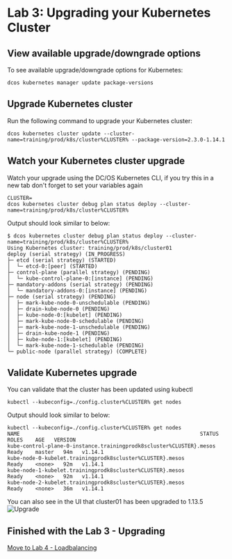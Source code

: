 # Lab 3: Upgrading your Kubernetes Cluster

## View available upgrade/downgrade options
To see available upgrade/downgrade options for Kubernetes:
```
dcos kubernetes manager update package-versions
```

## Upgrade Kubernetes cluster
Run the following command to upgrade your Kubernetes cluster:
```
dcos kubernetes cluster update --cluster-name=training/prod/k8s/cluster%CLUSTER% --package-version=2.3.0-1.14.1
```

## Watch your Kubernetes cluster upgrade
Watch your upgrade using the DC/OS Kubernetes CLI, if you try this in a new tab don't forget to set your variables again
```
CLUSTER=
dcos kubernetes cluster debug plan status deploy --cluster-name=training/prod/k8s/cluster%CLUSTER%
```

Output should look similar to below:
```
$ dcos kubernetes cluster debug plan status deploy --cluster-name=training/prod/k8s/cluster%CLUSTER%
Using Kubernetes cluster: training/prod/k8s/cluster01
deploy (serial strategy) (IN_PROGRESS)
├─ etcd (serial strategy) (STARTED)
│  └─ etcd-0:[peer] (STARTED)
├─ control-plane (parallel strategy) (PENDING)
│  └─ kube-control-plane-0:[instance] (PENDING)
├─ mandatory-addons (serial strategy) (PENDING)
│  └─ mandatory-addons-0:[instance] (PENDING)
├─ node (serial strategy) (PENDING)
│  ├─ mark-kube-node-0-unschedulable (PENDING)
│  ├─ drain-kube-node-0 (PENDING)
│  ├─ kube-node-0:[kubelet] (PENDING)
│  ├─ mark-kube-node-0-schedulable (PENDING)
│  ├─ mark-kube-node-1-unschedulable (PENDING)
│  ├─ drain-kube-node-1 (PENDING)
│  ├─ kube-node-1:[kubelet] (PENDING)
│  └─ mark-kube-node-1-schedulable (PENDING)
└─ public-node (parallel strategy) (COMPLETE)
```

## Validate Kubernetes upgrade
You can validate that the cluster has been updated using kubectl
```
kubectl --kubeconfig=./config.cluster%CLUSTER% get nodes
```

Output should look similar to below:
```
kubectl --kubeconfig=./config.cluster%CLUSTER% get nodes
NAME                                                          STATUS   ROLES    AGE   VERSION
kube-control-plane-0-instance.trainingprodk8scluster%CLUSTER}.mesos   Ready    master   94m   v1.14.1
kube-node-0-kubelet.trainingprodk8scluster%CLUSTER}.mesos             Ready    <none>   92m   v1.14.1
kube-node-1-kubelet.trainingprodk8scluster%CLUSTER}.mesos             Ready    <none>   92m   v1.14.1
kube-node-2-kubelet.trainingprodk8scluster%CLUSTER}.mesos             Ready    <none>   36m   v1.14.1
```

You can also see in the UI that cluster01 has been upgraded to 1.13.5
![Upgrade](https://github.com/djannot/dcos-kubernetes-training/blob/master/images/lab3_1.png)

## Finished with the Lab 3 - Upgrading

[Move to Lab 4 - Loadbalancing](https://github.com/djannot/dcos-kubernetes-training/blob/master/labs/windows_WIP/lab4_loadbalancing.md)
